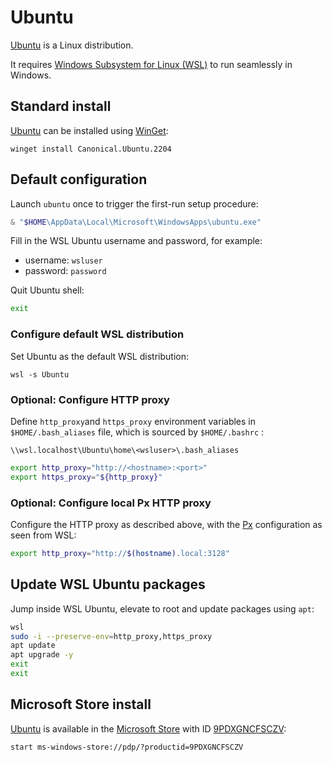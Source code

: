 # Ubuntu

[Ubuntu](https://ubuntu.com/desktop/wsl) is a Linux distribution.

It requires [Windows Subsystem for Linux (WSL)](wsl.md) to run seamlessly in Windows.

## Standard install

[Ubuntu](https://ubuntu.com/desktop/wsl) can be installed using [WinGet](winget.md):

```shell
winget install Canonical.Ubuntu.2204
```

## Default configuration

Launch `ubuntu` once to trigger the first-run setup procedure:

```powershell
& "$HOME\AppData\Local\Microsoft\WindowsApps\ubuntu.exe"
```

Fill in the WSL Ubuntu username and password, for example:

* username: `wsluser`
* password: `password`

Quit Ubuntu shell:

```bash
exit
```

### Configure default WSL distribution

Set Ubuntu as the default WSL distribution:

```shell
wsl -s Ubuntu
```

### Optional: Configure HTTP proxy

Define `http_proxy`and `https_proxy` environment variables in `$HOME/.bash_aliases` file, which is sourced by `$HOME/.bashrc` :

`\\wsl.localhost\Ubuntu\home\<wsluser>\.bash_aliases`

```bash
export http_proxy="http://<hostname>:<port>"
export https_proxy="${http_proxy}"
```

### Optional: Configure local Px HTTP proxy

Configure the HTTP proxy as described above, with the [Px](px.md) configuration as seen from WSL:

```bash
export http_proxy="http://$(hostname).local:3128"
```

## Update WSL Ubuntu packages

Jump inside WSL Ubuntu, elevate to root and update packages using `apt`:

```bash
wsl
sudo -i --preserve-env=http_proxy,https_proxy
apt update
apt upgrade -y
exit
exit
```

## Microsoft Store install

[Ubuntu](https://ubuntu.com/desktop/wsl) is available in the [Microsoft Store](https://apps.microsoft.com/) with ID  [9PDXGNCFSCZV](https://apps.microsoft.com/detail/9PDXGNCFSCZV):

```shell
start ms-windows-store://pdp/?productid=9PDXGNCFSCZV
```
